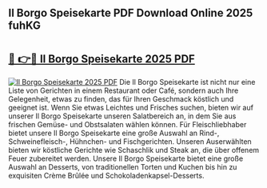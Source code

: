 ## Il Borgo Speisekarte PDF Download Online 2025 fuhKG

# <h2><a href="http://gc5z43.nevu.top/?p=Il+Borgo+Speisekarte">🔗 👉🔴 Il Borgo Speisekarte 2025 PDF</a></h2>

[![Il Borgo Speisekarte 2025 PDF](https://i.imgur.com/dBaPXMq.png)](http://gc5z43.nevu.top/?p=Il+Borgo+Speisekarte)
Die Il Borgo Speisekarte ist nicht nur eine Liste von Gerichten in einem Restaurant oder Café, sondern auch Ihre Gelegenheit, etwas zu finden, das für Ihren Geschmack köstlich und geeignet ist. Wenn Sie etwas Leichtes und Frisches suchen, bieten wir auf unserer Il Borgo Speisekarte unseren Salatbereich an, in dem Sie aus frischen Gemüse- und Obstsalaten wählen können. Für Fleischliebhaber bietet unsere Il Borgo Speisekarte eine große Auswahl an Rind-, Schweinefleisch-, Hühnchen- und Fischgerichten. Unseren Auserwählten bieten wir köstliche Gerichte wie Schaschlik und Steak an, die über offenem Feuer zubereitet werden. Unsere Il Borgo Speisekarte bietet eine große Auswahl an Desserts, von traditionellen Torten und Kuchen bis hin zu exquisiten Crème Brûlée und Schokoladenkapsel-Desserts.

